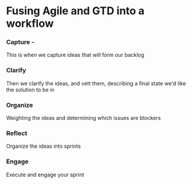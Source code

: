 # Fusing Agile and GTD into a workflow

### Capture -
This is when we capture ideas that will form our backlog

### Clarify
Then we clarify the ideas, and vett them, describing a final state we'd like the solution to be in

### Organize
Weighting the ideas and determining which issues are blockers

### Reflect
Organize the ideas into sprints

### Engage
Execute and engage your sprint
